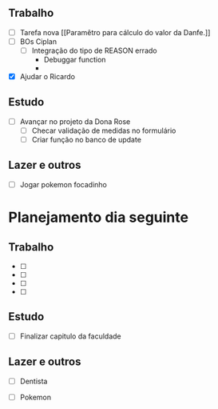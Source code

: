 ## Trabalho
- [ ] Tarefa nova [[Paramêtro para cálculo do valor da Danfe.]]
- [ ] BOs Ciplan
	- [ ] Integração do tipo de REASON errado
		- Debuggar function
		-
- [x] Ajudar o Ricardo 
## Estudo
- [ ] Avançar no projeto da Dona Rose
	- [ ] Checar validação de medidas no formulário
	- [ ] Criar função no banco de update
## Lazer e outros
- [ ] Jogar pokemon focadinho

# Planejamento dia seguinte
## Trabalho
- [ ] 
- [ ] 
- [ ] 
- [ ] 
## Estudo
- [ ] Finalizar capitulo da faculdade
## Lazer e outros
- [ ] Dentista
- [ ] Pokemon

